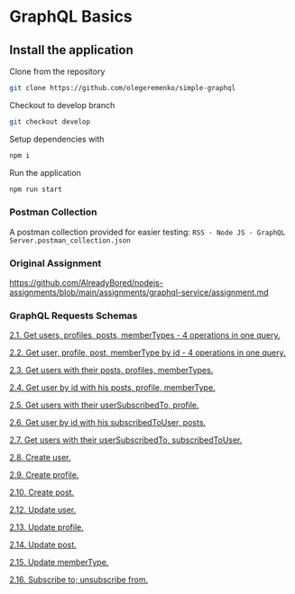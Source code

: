 # GraphQL Basics

## Install the application

Clone from the repository

```bash
git clone https://github.com/olegeremenko/simple-graphql
```

Checkout to develop branch

```bash
git checkout develop
```

Setup dependencies with

```bash
npm i
```

Run the application

```bash
npm run start
```

### Postman Collection

A postman collection provided for easier testing: `RSS - Node JS - GraphQL Server.postman_collection.json`

### Original Assignment

https://github.com/AlreadyBored/nodejs-assignments/blob/main/assignments/graphql-service/assignment.md

### GraphQL Requests Schemas

[2.1. Get users, profiles, posts, memberTypes - 4 operations in one query.](./request-schemas/2.1)

[2.2. Get user, profile, post, memberType by id - 4 operations in one query.](./request-schemas/2.2)

[2.3. Get users with their posts, profiles, memberTypes.](./request-schemas/2.3)

[2.4. Get user by id with his posts, profile, memberType.](./request-schemas/2.4)

[2.5. Get users with their userSubscribedTo, profile.](./request-schemas/2.5)

[2.6. Get user by id with his subscribedToUser, posts.](./request-schemas/2.6)

[2.7. Get users with their userSubscribedTo, subscribedToUser.](./request-schemas/2.7)

[2.8. Create user.](./request-schemas/2.8)

[2.9. Create profile.](./request-schemas/2.9)

[2.10. Create post.](./request-schemas/2.10)

[2.12. Update user.](./request-schemas/2.12)

[2.13. Update profile.](./request-schemas/2.13)

[2.14. Update post.](./request-schemas/2.14)

[2.15. Update memberType.](./request-schemas/2.15)

[2.16. Subscribe to; unsubscribe from.](./request-schemas/2.16)
